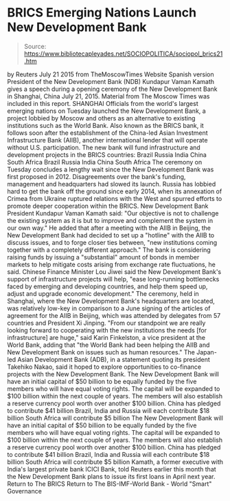# BRICS Emerging Nations Launch New Development Bank

> Source: https://www.bibliotecapleyades.net/SOCIOPOLITICA/sociopol_brics21.htm

by Reuters July 21 2015
from TheMoscowTimes Website
Spanish version
President of the New Development Bank (NDB) Kundapur Vaman Kamath
gives a speech during a opening ceremony of
the New Development Bank in Shanghai, China
July 21, 2015.
Material from The Moscow Times
was included in this report.
SHANGHAI
Officials from the world's largest emerging nations on Tuesday launched the New Development Bank, a project lobbied by Moscow and others as an alternative to existing institutions such as the World Bank. Also known as the BRICS bank, it follows soon after the establishment of the China-led Asian Investment Infrastructure Bank (AIIB), another international lender that will operate without U.S. participation.
The new bank will fund infrastructure and development projects in the BRICS countries:
Brazil Russia India China South Africa
Brazil
Russia
India
China
South Africa
The ceremony on Tuesday concludes a lengthy wait since the New Development Bank was first proposed in 2012. Disagreements over the bank's funding, management and headquarters had slowed its launch. Russia has lobbied hard to get the bank off the ground since early 2014, when its annexation of Crimea from Ukraine ruptured relations with the West and spurred efforts to promote deeper cooperation within the BRICS. New Development Bank President Kundapur Vaman Kamath said:
"Our objective is not to challenge the existing system as it is but to improve and complement the system in our own way."
He added that after a meeting with the AIIB in Beijing, the New Development Bank had decided to set up a "hotline" with the AIIB to discuss issues, and to forge closer ties between,
"new institutions coming together with a completely different approach."
The bank is considering raising funds by issuing a "substantial" amount of bonds in member markets to help mitigate costs arising from exchange rate fluctuations, he said. Chinese Finance Minister Lou Jiwei said the New Development Bank's support of infrastructure projects will help,
"ease long-running bottlenecks faced by emerging and developing countries, and help them speed up, adjust and upgrade economic development."
The ceremony, held in Shanghai, where the New Development Bank's headquarters are located, was relatively low-key in comparison to a June signing of the articles of agreement for the AIIB in Beijing, which was attended by delegates from 57 countries and President Xi Jinping.
"From our standpoint we are really looking forward to cooperating with the new institutions the needs [for infrastructure] are huge," said Karin Finkelston, a vice president at the World Bank, adding that "the World Bank had been helping the AIIB and New Development Bank on issues such as human resources."
The Japan-led Asian Development Bank (ADB), in a statement quoting its president Takehiko Nakao, said it hoped to explore opportunities to co-finance projects with the New Development Bank.
The New Development Bank will have an initial capital of $50 billion to be equally funded by the five members who will have equal voting rights. The capital will be expanded to $100 billion within the next couple of years. The members will also establish a reserve currency pool worth over another $100 billion. China has pledged to contribute $41 billion Brazil, India and Russia will each contribute $18 billion South Africa will contribute $5 billion
The New Development Bank will have an initial capital of $50 billion to be equally funded by the five members who will have equal voting rights.
The capital will be expanded to $100 billion within the next couple of years.
The members will also establish a reserve currency pool worth over another $100 billion.
China has pledged to contribute $41 billion
Brazil, India and Russia will each contribute $18 billion
South Africa will contribute $5 billion
Kamath, a former executive with India's largest private bank ICICI Bank, told Reuters earlier this month that the New Development Bank plans to issue its first loans in April next year.
Return to The BRICS
Return to The BIS-IMF-World Bank - World "Smart" Governance
